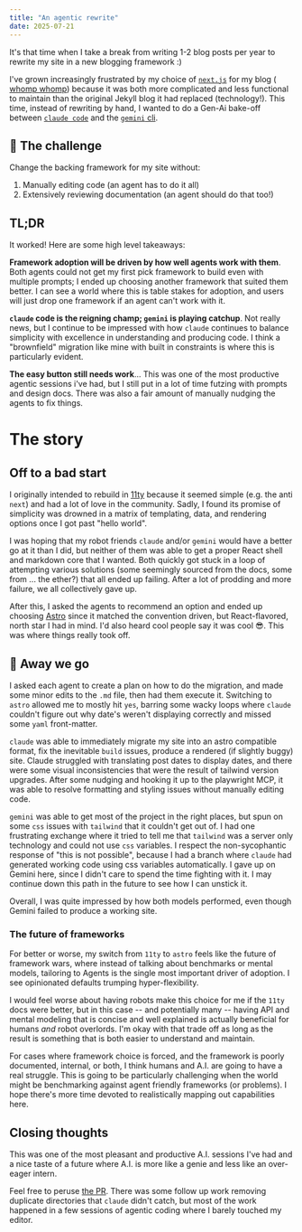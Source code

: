 ```yaml
---
title: "An agentic rewrite"
date: 2025-07-21
---
```


It's that time when I take a break from writing 1-2 blog posts per year to rewrite my site in a new blogging framework :)

I've grown increasingly frustrated by my choice of [`next.js`](https://nextjs.org/) for my blog ( [whomp whomp](https://nick-tomlin.com/posts/migrating-from-jekyll-to-next-js-initial-thoughts/)) because it was both more complicated and less functional to maintain than the original Jekyll blog it had replaced (technology!). This time, instead of rewriting by hand, I wanted to do a Gen-Ai bake-off between [`claude code`](https://www.anthropic.com/claude-code) and the [`gemini` cli](https://github.com/google-gemini/gemini-cli).

## 🎯 The challenge

Change the backing framework for my site without:

1. Manually editing code (an agent has to do it all)
2. Extensively reviewing documentation (an agent should do that too!)

## TL;DR

It worked! Here are some high level takeaways:

**Framework adoption will be driven by how well agents work with them**. Both agents could not get my first pick framework to build even with multiple prompts; I ended up choosing another framework that suited them better. I can see a world where this is table stakes for adoption, and users will just drop one framework if an agent can't work with it.

**`claude` code is the reigning champ; `gemini` is playing catchup**. Not really news, but I continue to be impressed with how `claude` continues to balance simplicity with excellence in understanding and producing code. I think a "brownfield" migration like mine with built in constraints is where this is particularly evident.

**The easy button still needs work**... This was one of the most productive agentic sessions i've had, but I still put in a lot of time futzing with prompts and design docs. There was also a fair amount of manually nudging the agents to fix things.

# The story

## Off to a bad start

I originally intended to rebuild in [11ty](https://www.11ty.dev/) because it seemed simple (e.g. the anti `next`) and had a lot of love in the community. Sadly, I found its promise of simplicity was drowned in a matrix of templating, data, and rendering options once I got past "hello world".

I was hoping that my robot friends `claude` and/or `gemini` would have a better go at it than I did, but neither of them was able to get a proper React shell and markdown core that I wanted. Both quickly got stuck in a loop of attempting various solutions (some seemingly sourced from the docs, some from ... the ether?) that all ended up failing. After a lot of prodding and more failure, we all collectively gave up.

After this, I asked the agents to recommend an option and ended up choosing [Astro](https://astro.build/) since it matched the convention driven, but React-flavored, north star I had in mind. I'd also heard cool people say it was cool 😎. This was where things really took off.

## 🚀 Away we go

I asked each agent to create a plan on how to do the migration, and made some minor edits to the `.md` file, then had them execute it. Switching to `astro` allowed me to mostly hit `yes`, barring some wacky loops where `claude` couldn't figure out why date's weren't displaying correctly and missed some `yaml` front-matter.

`claude` was able to immediately migrate my site into an astro compatible format, fix the inevitable `build` issues, produce a rendered (if slightly buggy) site. Claude struggled with translating post dates to display dates, and there were some visual inconsistencies that were the result of tailwind version upgrades. After some nudging and hooking it up to the playwright MCP, it was able to resolve formatting and styling issues without manually editing code.

`gemini` was able to get most of the project in the right places, but spun on some `css` issues with `tailwind` that it couldn't get out of. I had one frustrating exchange where it tried to tell me that `tailwind` was a server only technology and could not use `css` variables. I respect the non-sycophantic response of "this is not possible", because I had a branch where `claude` had generated working code using css variables automatically. I gave up on Gemini here, since I didn't care to spend the time fighting with it. I may continue down this path in the future to see how I can unstick it.

Overall, I was quite impressed by how both models performed, even though Gemini failed to produce a working site.

### The future of frameworks

For better or worse, my switch from `11ty` to `astro` feels like the future of framework wars, where instead of talking about benchmarks or mental models, tailoring to Agents is the single most important driver of adoption. I see opinionated defaults trumping hyper-flexibility.

I would feel worse about having robots make this choice for me if the `11ty` docs were better, but in this case -- and potentially many -- having API and mental modeling that is concise and well explained is actually beneficial for humans _and_ robot overlords. I'm okay with that trade off as long as the result is something that is both easier to understand and maintain.

For cases where framework choice is forced, and the framework is poorly documented, internal, or both, I think humans and A.I. are going to have a real struggle. This is going to be particularly challenging when the world might be benchmarking against agent friendly frameworks (or problems). I hope there's more time devoted to realistically mapping out capabilities here.

## Closing thoughts

This was one of the most pleasant and productive A.I. sessions I've had and a nice taste of a future where A.I. is more like a genie and less like an over-eager intern.

Feel free to peruse [the PR](https://github.com/NickTomlin/nicktomlin.github.io/pull/63). There was some follow up work removing duplicate directories that `claude` didn't catch, but most of the work happened in a few sessions of agentic coding where I barely touched my editor.
